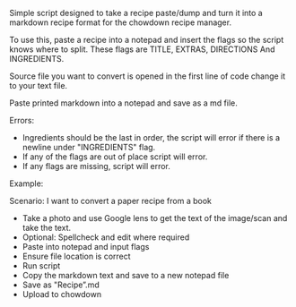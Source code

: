 Simple script designed to take a recipe paste/dump and turn it into a markdown recipe format for the chowdown recipe manager. 

To use this, paste a recipe into a notepad and insert the flags so the script knows where to split. These flags are TITLE, EXTRAS, DIRECTIONS And INGREDIENTS.

Source file you want to convert is opened in the first line of code change it to your text file.

Paste printed markdown into a notepad and save as a md file.

Errors: 
- Ingredients should be the last in order, the script will error if there is a newline under "INGREDIENTS" flag.
- If any of the flags are out of place script will error.
- If any flags are missing, script will error. 


Example:

Scenario: I want to convert a paper recipe from a book

- Take a photo and use Google lens to get the text of the image/scan and take the text. 
- Optional: Spellcheck and edit where required
- Paste into notepad and input flags
- Ensure file location is correct
- Run script
- Copy the markdown text and save to a new notepad file
- Save as "Recipe”.md
- Upload to chowdown
 
